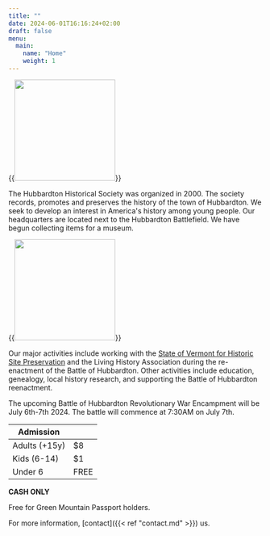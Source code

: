 ```yaml
---
title: ""
date: 2024-06-01T16:16:24+02:00
draft: false
menu:
  main:
    name: "Home"
    weight: 1
---
```


{{<image float="right" width="200px"  src="img/logo_transparent.svg" >}}

The Hubbardton Historical Society was organized in 2000. The society records, promotes and preserves the history of the town of Hubbardton. We seek to develop an interest in America's history among young people.  Our headquarters are located next to the Hubbardton Battlefield. We have begun collecting items for a museum.  

{{<image float="left" width="200px" frame="true" caption="View of Hubbardton" src="img/banner.png" >}}

Our major activities include working with the [State of Vermont for Historic Site Preservation](https://historicsites.vermont.gov/) and the Living History Association during the re-enactment of the Battle of Hubbardton. Other activities include education, genealogy, local history research, and supporting the Battle of Hubbardton reenactment.

The upcoming Battle of Hubbardton Revolutionary War Encampment will be July 6th-7th 2024. The battle will commence at 7:30AM on July 7th. 

| Admission         |   |
|---            |---|
|Adults (+15y) | $8 | 
|Kids (6-14)  | $1 |
|Under 6       | FREE |

**CASH ONLY**

Free for Green Mountain Passport holders.

For more information, [contact]({{< ref "contact.md" >}}) us.
